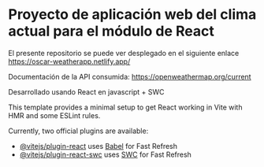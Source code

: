 # Proyecto de aplicación web del clima actual para el módulo de React

El presente repositorio se puede ver desplegado en el siguiente enlace https://oscar-weatherapp.netlify.app/

Documentación de la API consumida: https://openweathermap.org/current

Desarrollado usando React en javascript + SWC 

This template provides a minimal setup to get React working in Vite with HMR and some ESLint rules.

Currently, two official plugins are available:

- [@vitejs/plugin-react](https://github.com/vitejs/vite-plugin-react/blob/main/packages/plugin-react/README.md) uses [Babel](https://babeljs.io/) for Fast Refresh
- [@vitejs/plugin-react-swc](https://github.com/vitejs/vite-plugin-react-swc) uses [SWC](https://swc.rs/) for Fast Refresh
